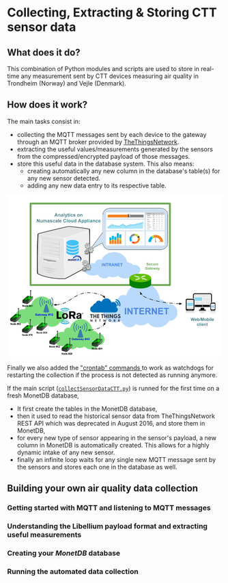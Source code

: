 # Collecting, Extracting & Storing CTT sensor data

## What does it do?

This combination of Python modules and scripts are used to store in real-time any measurement sent by CTT devices measuring air quality in Trondheim (Norway) and Vejle (Denmark). 


## How does it work?

The main tasks consist in:

* collecting the MQTT messages sent by each device to the gateway through an MQTT broker provided by [TheThingsNetwork](https://www.thethingsnetwork.org/).
* extracting the useful values/measurements generated by the sensors from the compressed/encrypted payload of those messages.
* store this useful data in the database system. This also means:
    * creating automatically any new column in the database's table(s) for any new sensor detected.
    * adding any new data entry to its respective table.

![CTT Sensor Data Flow](./images/Data_Flow_CTT.png "Data Flow from the CTT nodes measuring air quality to their storage on the Numascale R Appliance platform stored on the NTNU server")

Finally we also added the ["crontab" commands ](./watchdogs) to work as watchdogs for restarting the collection if the process is not detected as running anymore.

If the main script ([`collectSensorDataCTT.py`](./collectSensorDataCTT.py)) is runned for the first time on a fresh MonetDB database, 

* It first create the tables in the MonetDB database,
* then it used to read the historical sensor data from TheThingsNetwork REST API which was deprecated in August 2016, and store them in MonetDB,
* for every new type of sensor appearing in the sensor's payload, a new column in MonetDB is automatically created. This allows for a highly dynamic intake of any new sensor.
* finally an infinite loop waits for any single new MQTT message sent by the sensors and stores each one in the database as well.

## Building your own air quality data  collection

### Getting started with MQTT and listening to MQTT messages

### Understanding the Libellium payload format and extracting useful measurements

### Creating your _MonetDB_ database

### Running the automated data collection




